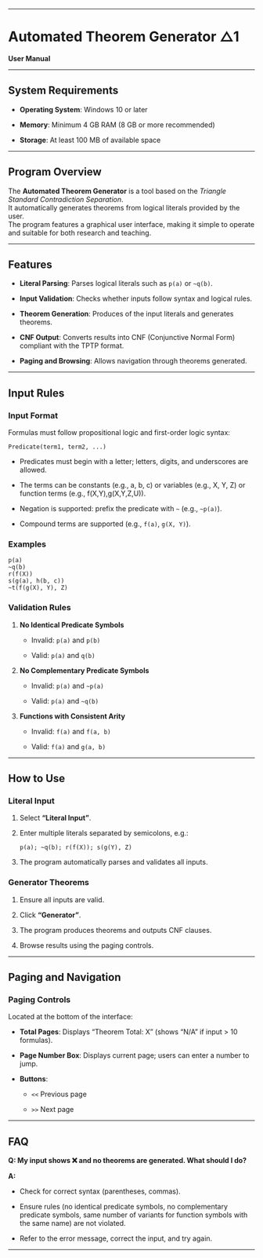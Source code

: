 
---

# Automated Theorem Generator △1

**User Manual**

---

## System Requirements

- **Operating System**: Windows 10 or later
    
- **Memory**: Minimum 4 GB RAM (8 GB or more recommended)
    
- **Storage**: At least 100 MB of available space
    

---

## Program Overview

The **Automated Theorem Generator** is a tool based on the _Triangle Standard Contradiction Separation_.  
It automatically generates theorems from logical literals provided by the user.  
The program features a graphical user interface, making it simple to operate and suitable for both research and teaching.

---

## Features

- **Literal Parsing**: Parses logical literals such as `p(a)` or `~q(b)`.
    
- **Input Validation**: Checks whether inputs follow syntax and logical rules.
    
- **Theorem Generation**: Produces of the input literals and generates theorems.
    
- **CNF Output**: Converts results into CNF (Conjunctive Normal Form) compliant with the TPTP format.
    
- **Paging and Browsing**: Allows navigation through theorems generated.
    

---

## Input Rules

### Input Format

Formulas must follow propositional logic and first-order logic syntax:

```
Predicate(term1, term2, ...)
```

- Predicates must begin with a letter; letters, digits, and underscores are allowed.
    
- The terms can be constants (e.g., a, b, c) or variables (e.g., X, Y, Z) or function terms (e.g., f(X,Y),g(X,Y,Z,U)).
    
- Negation is supported: prefix the predicate with `~` (e.g., `~p(a)`).
    
- Compound terms are supported (e.g., `f(a)`, `g(X, Y)`).
    

### Examples

```
p(a)
~q(b)
r(f(X))
s(g(a), h(b, c))
~t(f(g(X), Y), Z)
```

### Validation Rules

1. **No Identical Predicate Symbols**
    
    - Invalid: `p(a)` and `p(b)`
        
    - Valid: `p(a)` and `q(b)`
        
2. **No Complementary Predicate Symbols**
    
    - Invalid: `p(a)` and `~p(a)`
        
    - Valid: `p(a)` and `~q(b)`
        
3. **Functions with Consistent Arity**
    
    - Invalid: `f(a)` and `f(a, b)`
        
    - Valid: `f(a)` and `g(a, b)`
        
---

## How to Use

### Literal Input

1. Select **“Literal Input”**.
    
2. Enter multiple literals separated by semicolons, e.g.:
    
    ```
    p(a); ~q(b); r(f(X)); s(g(Y), Z)
    ```
    
3. The program automatically parses and validates all inputs.
    

### Generator Theorems

1. Ensure all inputs are valid.
    
2. Click **“Generator”**.
    
3. The program produces theorems and outputs CNF clauses.
    
4. Browse results using the paging controls.
    

---

## Paging and Navigation

### Paging Controls

Located at the bottom of the interface:

- **Total Pages**: Displays “Theorem Total: X” (shows “N/A” if input > 10 formulas).
    
- **Page Number Box**: Displays current page; users can enter a number to jump.
    
- **Buttons**:
    
    - `<<` Previous page
        
    - `>>` Next page
        
---

## FAQ

**Q: My input shows ❌ and no theorems are generated. What should I do?**

**A:**

- Check for correct syntax (parentheses, commas).
    
- Ensure rules (no identical predicate symbols, no complementary predicate symbols, same number of variants for function symbols with the same name) are not violated.
    
- Refer to the error message, correct the input, and try again.
    

---
